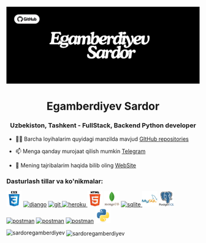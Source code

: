 ![logo](https://github.com/sardoregamberdiyev/sardoregamberdiyev/blob/main/Egamberidyev.png?raw=true)
<h1 align="center">Egamberdiyev Sardor</h1>
<h3 align="center">Uzbekiston, Tashkent - FullStack, Backend Python developer</h3>

- 👨‍💻 Barcha loyihalarim quyidagi manzilda mavjud [GItHub repositories](https://github.com/sardoregamberdiyev?tab=repositories)

- 📫 Menga qanday murojaat qilish mumkin [Telegram](https://t.me/egamberdiyevsardoruz) 

- 📄 Mening tajribalarim haqida bilib oling [WebSite](https://egamberdiyevsardor.netlify.app/)

<h3 align="left">Dasturlash tillar va ko'nikmalar:</h3>
<p align="left">
<a href="https://raw.githubusercontent.com/devicons/devicon/master/icons/css3/css3-original-wordmark.svg" target="_blank" rel="noreferrer"> <img src="https://raw.githubusercontent.com/devicons/devicon/master/icons/css3/css3-original-wordmark.svg" alt="css3" width="40" height="40"/></a>
<a href="https://cdn.worldvectorlogo.com/logos/django.svg" target="_blank" rel="noreferrer"> <img src="https://cdn.worldvectorlogo.com/logos/django.svg" alt="django" width="40" height="40"/></a>
<a href="https://www.vectorlogo.zone/logos/git-scm/git-scm-icon.svg" target="_blank" rel="noreferrer"> <img src="https://www.vectorlogo.zone/logos/git-scm/git-scm-icon.svg" alt="git" width="40" height="40"/> </a>
<a href="https://www.vectorlogo.zone/logos/heroku/heroku-icon.svg" target="_blank" rel="noreferrer"> <img src="https://www.vectorlogo.zone/logos/heroku/heroku-icon.svg" alt="heroku" width="40" height="40"/> </a>
<a href="https://raw.githubusercontent.com/devicons/devicon/master/icons/html5/html5-original-wordmark.svg" target="_blank" rel="noreferrer"> <img src="https://raw.githubusercontent.com/devicons/devicon/master/icons/html5/html5-original-wordmark.svg" alt="html5" width="40" height="40"/></a>
<a href="https://raw.githubusercontent.com/devicons/devicon/master/icons/mongodb/mongodb-original-wordmark.svg" target="_blank" rel="noreferrer"> <img src="https://raw.githubusercontent.com/devicons/devicon/master/icons/mongodb/mongodb-original-wordmark.svg" alt="mongodb" width="40" height="40"/></a> 
<a href="https://www.vectorlogo.zone/logos/sqlite/sqlite-icon.svg" target="_blank" rel="noreferrer"> <img src="https://www.vectorlogo.zone/logos/sqlite/sqlite-icon.svg" alt="sqlite" width="40" height="40"/> </a>
<a href="https://raw.githubusercontent.com/devicons/devicon/master/icons/mysql/mysql-original-wordmark.svg" target="_blank" rel="noreferrer"> <img src="https://raw.githubusercontent.com/devicons/devicon/master/icons/mysql/mysql-original-wordmark.svg" alt="mysql" width="40" height="40"/></a>
<a href="https://www.postgresql.org" target="_blank" rel="noreferrer"> <img src="https://raw.githubusercontent.com/devicons/devicon/master/icons/postgresql/postgresql-original-wordmark.svg" alt="postgresql" width="40" height="40"/></a>
<a href="https://www.codeproject.com/KB/Articles/5361659/telegram-bots-1.jpg" target="_blank" rel="noreferrer"> <img src="https://www.codeproject.com/KB/Articles/5361659/telegram-bots-1.jpg" alt="postman" width="40" height="40"/></a>
<a href="https://www.vectorlogo.zone/logos/getpostman/getpostman-icon.svg" target="_blank" rel="noreferrer"> <img src="https://www.vectorlogo.zone/logos/getpostman/getpostman-icon.svg" alt="postman" width="40" height="40"/></a>
<a href="https://www.django-rest-framework.org/img/logo.png" target="_blank" rel="noreferrer"> <img src="https://www.django-rest-framework.org/img/logo.png" alt="postman" width="40" height="40"/></a>
<a href="https://raw.githubusercontent.com/devicons/devicon/master/icons/python/python-original.svg" target="_blank" rel="noreferrer"> <img src="https://raw.githubusercontent.com/devicons/devicon/master/icons/python/python-original.svg" alt="python" width="40" height="40"/></a>
</p>

<p><img align="left" src="https://github-readme-stats.vercel.app/api/top-langs?username=sardoregamberdiyev&show_icons=true&locale=en&layout=compact" alt="sardoregamberdiyev"/></p>

<p>&nbsp;<img align="center" src="https://github-readme-stats.vercel.app/api?username=sardoregamberdiyev&show_icons=true&locale=en" alt="sardoregamberdiyev"/></p>

